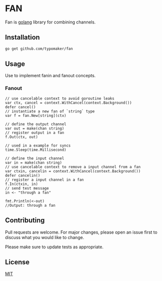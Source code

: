 # FAN
Fan is [golang](https://go.dev) library for combining channels.

## Installation

```bash
go get github.com/typomaker/fan
```

## Usage
Use to implement fanin and fanout concepts.

### Fanout
```golang
// use cancelable context to avoid goroutine leaks
var ctx, cancel = context.WithCancel(context.Background())
defer cancel()
// instantiate a new fan of `string` type
var f = fan.New[string](ctx)

// define the output channel
var out = make(chan string)
// register output in a fan
f.Out(ctx, out)

// used in a example for syncs
time.Sleep(time.Millisecond)

// define the input channel
var in = make(chan string)
// use cancelable context to remove a input channel from a fan
var ctxin, cancelin = context.WithCancel(context.Background())
defer cancelin()
// register a input channel in a fan
f.In(ctxin, in)
// send test message
in <- "through a fan"

fmt.Println(<-out)
//Output: through a fan
```

## Contributing
Pull requests are welcome. For major changes, please open an issue first to discuss what you would like to change.

Please make sure to update tests as appropriate.

## License
[MIT](https://choosealicense.com/licenses/mit/)